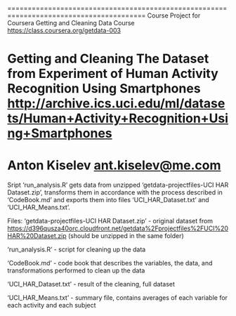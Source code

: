 ========================================================================================
Course Project for Coursera Getting and Cleaning Data Course
https://class.coursera.org/getdata-003

Getting and Cleaning The Dataset from Experiment of Human Activity Recognition Using Smartphones
http://archive.ics.uci.edu/ml/datasets/Human+Activity+Recognition+Using+Smartphones
========================================================================================
Anton Kiselev
ant.kiselev@me.com
========================================================================================
Sript ‘run_analysis.R’ gets data from unzipped ‘getdata-projectfiles-UCI HAR Dataset.zip’, transforms them in accordance with the process described in ‘CodeBook.md’ and exports them into files ‘UCI_HAR_Dataset.txt’ and ‘UCI_HAR_Means.txt’.


Files:
‘getdata-projectfiles-UCI HAR Dataset.zip’ - original dataset from 
https://d396qusza40orc.cloudfront.net/getdata%2Fprojectfiles%2FUCI%20HAR%20Dataset.zip
(should be unzipped in the same folder) 

‘run_analysis.R’ - script for cleaning up the data

‘CodeBook.md’ - code book that describes the variables, the data, and transformations performed to clean up the data

‘UCI_HAR_Dataset.txt’ - result of the cleaning, full dataset

‘UCI_HAR_Means.txt’ - summary file, contains averages of each variable for each activity and each subject

